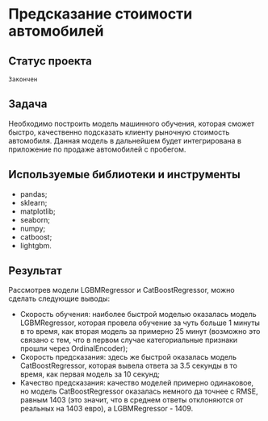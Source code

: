 # Предсказание стоимости автомобилей

## Статус проекта
`Закончен`

## Задача
Необходимо построить модель машинного обучения, которая сможет быстро, качественно подсказать клиенту рыночную стоимость автомобиля. Данная модель в дальнейшем будет интегрирована в приложение по продаже автомобилей с пробегом.

## Используемые библиотеки и инструменты
- pandas;
- sklearn;
- matplotlib;
- seaborn;
- numpy;
- catboost;
- lightgbm.

## Результат
Рассмотрев модели LGBMRegressor и CatBoostRegressor, можно сделать следующие выводы:

- Скорость обучения: наиболее быстрой моделью оказалась модель LGBMRegressor, которая провела обучение за чуть больше 1 минуты в то время, как вторая модель за примерно 25 минут (возможно это связано с тем, что в первом случае категориальные признаки прошли через OrdinalEncoder);
- Скорость предсказания: здесь же быстрой оказалась модель CatBoostRegressor, которая вывела ответа за 3.5 секунды в то время, как первая модель за 10 секунд;
- Качество предсказания: качество моделей примерно одинаковое, но модель CatBoostRegressor оказалась немного да точнее с RMSE, равным 1403 (это значит, что в среднем ответы отклоняются от реальных на 1403 евро), а LGBMRegressor - 1409.
